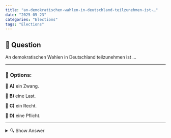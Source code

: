 ```yaml
---
title: "an-demokratischen-wahlen-in-deutschland-teilzunehmen-ist-…"
date: "2025-05-23"
categories: "Elections"
tags: "Elections"
---
```


## 📌 **Question**

An demokratischen Wahlen in Deutschland teilzunehmen ist …



---

### 📝 **Options:**

🔘 **A)** ein Zwang.

🔘 **B)** eine Last.

🔘 **C)** ein Recht.

🔘 **D)** eine Pflicht.

---

<details>
  <summary>🔍 Show Answer</summary>

  <p>
💡  <b>Correct Answer:</b>  c
  </p>
  <p>
    📖<b>Explanation:</b>
    In Deutschland sind demokratische Wahlen ein wesentlicher Bestandteil des politischen Systems. Sie ermöglichen den Bürgern, Vertreter in Parlamenten zu wählen und damit die politische Richtung des Landes mitzubestimmen. Das Wahlrecht ist ein Grundrecht jedes Deutschen über 18 Jahre. Während einige Bürger argumentieren, dass dies eine Pflicht gegenüber der Gesellschaft sei, sehen andere es als freiheitliches Recht. In der politischen Diskussion geht es darum, ob Wählen obligatorisch sein sollte, um die Demokratie und Teilhabe stärker zu fördern oder ob es eine persönliche Entscheidung bleiben sollte, ob man wählt.
  </p>
</details>
